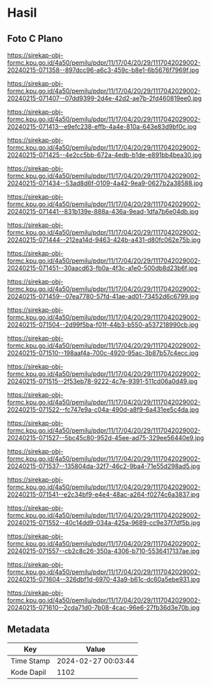 # Hasil

## Foto C Plano

https://sirekap-obj-formc.kpu.go.id/4a50/pemilu/pdpr/11/17/04/20/29/1117042029002-20240215-071358--897dcc96-a6c3-459c-b8e1-6b5676f7969f.jpg

https://sirekap-obj-formc.kpu.go.id/4a50/pemilu/pdpr/11/17/04/20/29/1117042029002-20240215-071407--07dd9399-2d4e-42d2-ae7b-2fd460819ee0.jpg

https://sirekap-obj-formc.kpu.go.id/4a50/pemilu/pdpr/11/17/04/20/29/1117042029002-20240215-071413--e9efc238-effb-4a4e-810a-643e83d9bf0c.jpg

https://sirekap-obj-formc.kpu.go.id/4a50/pemilu/pdpr/11/17/04/20/29/1117042029002-20240215-071425--4e2cc5bb-672a-4edb-b1de-e891bb4bea30.jpg

https://sirekap-obj-formc.kpu.go.id/4a50/pemilu/pdpr/11/17/04/20/29/1117042029002-20240215-071434--53ad8d6f-0109-4a42-9ea9-0627b2a38588.jpg

https://sirekap-obj-formc.kpu.go.id/4a50/pemilu/pdpr/11/17/04/20/29/1117042029002-20240215-071441--831b139e-888a-436a-9ead-1dfa7b6e04db.jpg

https://sirekap-obj-formc.kpu.go.id/4a50/pemilu/pdpr/11/17/04/20/29/1117042029002-20240215-071444--212ea14d-9463-424b-a431-d80fc062e75b.jpg

https://sirekap-obj-formc.kpu.go.id/4a50/pemilu/pdpr/11/17/04/20/29/1117042029002-20240215-071451--30aacd63-fb0a-4f3c-a1e0-500db8d23b6f.jpg

https://sirekap-obj-formc.kpu.go.id/4a50/pemilu/pdpr/11/17/04/20/29/1117042029002-20240215-071459--07ea7780-57fd-41ae-ad01-73452d6c6799.jpg

https://sirekap-obj-formc.kpu.go.id/4a50/pemilu/pdpr/11/17/04/20/29/1117042029002-20240215-071504--2d99f5ba-f01f-44b3-b550-a537218990cb.jpg

https://sirekap-obj-formc.kpu.go.id/4a50/pemilu/pdpr/11/17/04/20/29/1117042029002-20240215-071510--198aaf4a-700c-4920-95ac-3b87b57c4ecc.jpg

https://sirekap-obj-formc.kpu.go.id/4a50/pemilu/pdpr/11/17/04/20/29/1117042029002-20240215-071515--2f53eb78-9222-4c7e-9391-511cd06a0d49.jpg

https://sirekap-obj-formc.kpu.go.id/4a50/pemilu/pdpr/11/17/04/20/29/1117042029002-20240215-071522--fc747e9a-c04a-490d-a8f9-6a431ee5c4da.jpg

https://sirekap-obj-formc.kpu.go.id/4a50/pemilu/pdpr/11/17/04/20/29/1117042029002-20240215-071527--5bc45c80-952d-45ee-ad75-329ee56440e9.jpg

https://sirekap-obj-formc.kpu.go.id/4a50/pemilu/pdpr/11/17/04/20/29/1117042029002-20240215-071537--135804da-32f7-46c2-9ba4-71e55d298ad5.jpg

https://sirekap-obj-formc.kpu.go.id/4a50/pemilu/pdpr/11/17/04/20/29/1117042029002-20240215-071541--e2c34bf9-e4e4-48ac-a264-f0274c6a3837.jpg

https://sirekap-obj-formc.kpu.go.id/4a50/pemilu/pdpr/11/17/04/20/29/1117042029002-20240215-071552--40c14dd9-034a-425a-9689-cc9e37f7df5b.jpg

https://sirekap-obj-formc.kpu.go.id/4a50/pemilu/pdpr/11/17/04/20/29/1117042029002-20240215-071557--cb2c8c26-350a-4306-b710-5536417137ae.jpg

https://sirekap-obj-formc.kpu.go.id/4a50/pemilu/pdpr/11/17/04/20/29/1117042029002-20240215-071604--326dbf1d-6970-43a9-b61c-dc60a5ebe931.jpg

https://sirekap-obj-formc.kpu.go.id/4a50/pemilu/pdpr/11/17/04/20/29/1117042029002-20240215-071610--2cda71d0-7b08-4cac-96e6-27fb36d3e70b.jpg


## Metadata

| Key        | Value               |
| ---------- | ------------------- |
| Time Stamp | 2024-02-27 00:03:44 |
| Kode Dapil | 1102                |



